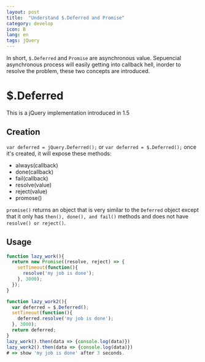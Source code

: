 ```yaml
---
layout: post
title:  "Understand $.Deferred and Promise"
category: develop
icon: B
lang: en
tags: jQuery
---
```


In short, `$.Deferred` and `Promise` are asynchronous value.
Sepuencial asynchronous process will easily getting into callback hell, inorder to resolve the problem, these two concepts are introduced.

# $.Deferred

This is a jQuery implementation introduced in 1.5
## Creation
`var deferred = jQuery.Deferred();` or
`var deferred = $.Deferred();`
once it's created, it will expose these methods:

- always(callback)
- done(callback)
- fail(callback)
- resolve(value)
- reject(value)
- promose()

`promise()` returns an object that is very similar to the `Deferred` object except that it only has `then(), done(), and fail()` methods and does not have `resolve() or reject()`.

## Usage
```javascript
function lazy_work(){
  return new Promise((resolve, reject) => {
    setTimeout(function(){
      resolve('my job is done');
    }, 3000);
  });
}

function lazy_work2(){
  var deferred = $.Deferred();
  setTimeout(function(){
    deferred.resolve('my job is done');
  }, 3000);
  return deferred;
}
lazy_work().then(data => {console.log(data)})
lazy_work2().then(data => {console.log(data)})
# => show 'my job is done' after 3 seconds.
```

